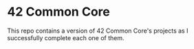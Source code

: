 # 42 Common Core

This repo contains a version of 42 Common Core's projects as I successfully complete each one of them.
